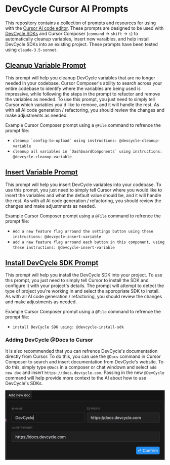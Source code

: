 # DevCycle Cursor AI Prompts

This repository contains a collection of prompts and resources for using with the [Cursor AI code editor](https://cursor.com/). These prompts are designed to be used with [DevCycle SDKs](https://docs.devcycle.com/sdks) and Cursor Composer (`command` -> `shift` -> `i`) to automatically cleanup variables, insert new varaibles, and help install DevCycle SDKs into an existing project. These prompts have been tested using `claude-3.5-sonnet`.

## [Cleanup Variable Prompt](./devcycle-cleanup-variable.md)

This prompt will help you cleanup DevCycle variables that are no longer needed in your codebase. Cursor Composer's ability to search across your entire codebase to identify where the variables are being used is impressive, while following the steps in the prompt to refactor and remove the variables as needed. To use this prompt, you just need to simply tell Cursor which variables you'd like to remove, and it will handle the rest. As with all AI code generation / refactoring, you should review the changes and make adjustments as needed.

Example Cursor Composer prompt using a `@File` command to refrence the prompt file:

- `` cleanup `config-to-upload` using instructions: @devcycle-cleanup-variable ``
- `` cleanup all variables in `DashboardComponents` using instructions: @devcycle-cleanup-variable ``

## [Insert Variable Prompt](./devcycle-insert-variable.md)

This prompt will help you insert DevCycle variables into your codebase. To use this prompt, you just need to simply tell Cursor where you would like to insert the variables and what the default value should be, and it will handle the rest. As with all AI code generation / refactoring, you should review the changes and make adjustments as needed.

Example Cursor Composer prompt using a `@File` command to refrence the prompt file:

- `Add a new feature flag arround the settings button using these instructions: @devcycle-insert-variable`
- `add a new feature flag arround each button in this component, using these instructions: @devcycle-insert-variable`

## [Install DevCycle SDK Prompt](./devcycle-install-sdk.md)

This prompt will help you install the DevCycle SDK into your project. To use this prompt, you just need to simply tell Cursor to install the SDK and configure it with your project's details. The prompt will attempt to detect the type of project you're working in and select the appropriate SDK to install. As with all AI code generation / refactoring, you should review the changes and make adjustments as needed.

Example Cursor Composer prompt using a `@File` command to refrence the prompt file:

- `install DevCycle SDK using: @devcycle-install-sdk`

### Adding DevCycle @Docs to Cursor

It is also recommended that you can refrence DevCycle's documentation directly from Cursor. To do this, you can use the `@Docs` command in Cursor Composer to search and insert documentation from DevCycle's website. To do this, simply type `@Docs` in a composer or chat windown and select `add new doc` and insert `https://docs.devcycle.com`. Passing in the new `@DevCycle` command will help provide more context to the AI about how to use DevCycle's SDKs.

![Adding DevCycle Docs to Cursor](https://github.com/DevCycleHQ-Sandbox/Cursor-AI-Prompts/blob/main/screenshots/add-doc.png)
